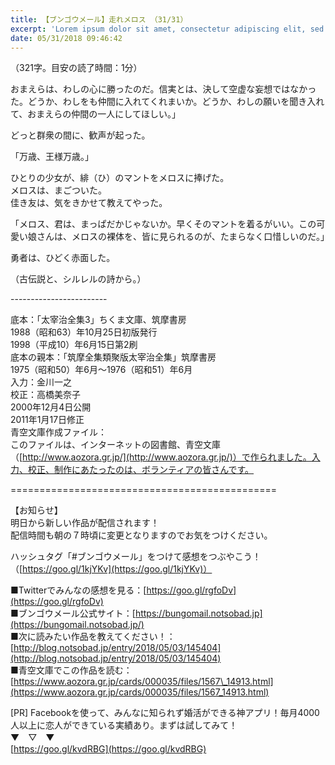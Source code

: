 ```yaml
---
title: 【ブンゴウメール】走れメロス （31/31）
excerpt: 'Lorem ipsum dolor sit amet, consectetur adipiscing elit, sed do eiusmod tempor incididunt ut labore et dolore magna aliqua. Praesent elementum facilisis leo vel fringilla est ullamcorper eget. At imperdiet dui accumsan sit amet nulla facilisi morbi tempus.'
date: 05/31/2018 09:46:42
---
```


（321字。目安の読了時間：1分）  
  
おまえらは、わしの心に勝ったのだ。信実とは、決して空虚な妄想ではなかった。どうか、わしをも仲間に入れてくれまいか。どうか、わしの願いを聞き入れて、おまえらの仲間の一人にしてほしい。」  
  
 どっと群衆の間に、歓声が起った。  
  
  
「万歳、王様万歳。」  
  
 ひとりの少女が、緋（ひ）のマントをメロスに捧げた。  
メロスは、まごついた。  
佳き友は、気をきかせて教えてやった。  
  
  
「メロス、君は、まっぱだかじゃないか。早くそのマントを着るがいい。この可愛い娘さんは、メロスの裸体を、皆に見られるのが、たまらなく口惜しいのだ。」  
  
 勇者は、ひどく赤面した。  
  
  
（古伝説と、シルレルの詩から。）  
  
  
\------------------------  
  
  
底本：「太宰治全集3」ちくま文庫、筑摩書房  
 1988（昭和63）年10月25日初版発行  
 1998（平成10）年6月15日第2刷  
底本の親本：「筑摩全集類聚版太宰治全集」筑摩書房  
 1975（昭和50）年6月～1976（昭和51）年6月  
入力：金川一之  
校正：高橋美奈子  
2000年12月4日公開  
2011年1月17日修正  
青空文庫作成ファイル：  
このファイルは、インターネットの図書館、青空文庫（[http://www.aozora.gr.jp/](http://www.aozora.gr.jp/)）で作られました。入力、校正、制作にあたったのは、ボランティアの皆さんです。  
  
  
\==============================\================  
  
【お知らせ】  
明日から新しい作品が配信されます！  
配信時間も朝の７時頃に変更となりますのでお気をつけください。  
  
ハッシュタグ「#ブンゴウメール」をつけて感想をつぶやこう！（[https://goo.gl/1kjYKv](https://goo.gl/1kjYKv)）  
  
■Twitterでみんなの感想を見る：[https://goo.gl/rgfoDv](https://goo.gl/rgfoDv)  
■ブンゴウメール公式サイト：[https://bungomail.notsobad.jp](https://bungomail.notsobad.jp/)  
■次に読みたい作品を教えてください！：[http://blog.notsobad.jp/entry/2018/05/03/145404](http://blog.notsobad.jp/entry/2018/05/03/145404)  
■青空文庫でこの作品を読む：[https://www.aozora.gr.jp/cards/000035/files/1567\_14913.html](https://www.aozora.gr.jp/cards/000035/files/1567_14913.html)  
  
\[PR\] Facebookを使って、みんなに知られず婚活ができる神アプリ！毎月4000人以上に恋人ができている実績あり。まずは試してみて！  
▼　▽　▼  
[https://goo.gl/kvdRBG](https://goo.gl/kvdRBG)